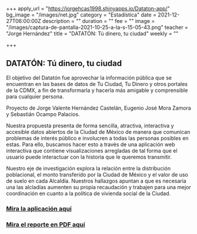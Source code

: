 +++
apply_url = "https://jorgehcas1998.shinyapps.io/Dataton-app/"
bg_image = "/images/net.jpg"
category = "Estadística"
date = 2021-12-27T06:00:00Z
description = ""
duration = ""
fee = ""
image = "/images/captura-de-pantalla-2021-10-25-a-la-s-15-05-43.png"
teacher = "Jorge Hernández"
title = "DATATÓN: Tú dinero, tu ciudad"
weekly = ""

+++
## DATATÓN: Tú dinero, tu ciudad

El objetivo del Datatón fue aprovechar la información pública que se encuentran en las bases de datos de Tu Ciudad, Tu Dinero y otros portales de la CDMX, a fin de transformarla y hacerla más amigable y comprensible para cualquier persona.

Proyecto de Jorge Valente Hernández Castelán, Eugenio José Mora Zamora y Sebastián Ocampo Palacios.

Nuestra propuesta presenta de forma sencilla, atractiva, interactiva y accesible datos abiertos de la Ciudad de México de manera que comunican problemas de interés público e involucren a todas las personas posibles en estas. Para ello, buscamos hacer esto a través de una aplicación web interactiva que contiene visualizaciones arregladas de tal forma que el usuario puede interactuar con la historia que le queremos transmitir.

Nuestro eje de investigación explora la relación entre la distribución poblacional, el monto transferido por la Ciudad de México y el valor de uso de suelo en cada Alcaldía. Nuestros hallazgos apuntan a que es necesaria una las alcladías aumenten su propia recaudación y trabajen para una mejor coordinación en cuanto a la política de vivienda social de la Ciudad.

### [Mira la aplicación aquí](https://jorgehcas1998.shinyapps.io/Dataton-app/ "app")

### [Mira el reporte en PDF aquí](https://github.com/socapal/dataton-tudinero/blob/main/Datapunks%20-%20Propuesta%20Datat%C3%B3n%20CDMX%202021.pdf "reporte")